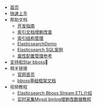 * [首页](https://esdoc.bbossgroups.com)
* [快速上手](quickstart.md)
* 帮助文档
  * [开发指南](development.md)
  * [索引文档增删改查](document-crud.md)
  * [索引结构管理](index-indextemplate.md)
  * [ElasticsearchDemo](Elasticsearch-demo.md)
  * [Elasticsearch SQL案例](Elasticsearch-SQL-ORM.md)
  * [属性配置管理参考](https://doc.bbossgroups.com/#/aop/IntroduceIoc)
* [支持和Star bboss](supportus.md)🚀   
* 相关链接
    * [官网首页](https://www.bbossgroups.com)
    * [bboss基础框架文档](https://doc.bbossgroups.com)
* 视频教程
    * [Elasticsearch Bboss Stream ETL介绍](https://www.bilibili.com/video/BV1Rs4y1i7EK)
    * [实时采集Mysql binlog增删改数据教程](https://www.bilibili.com/video/BV1ko4y1M7My)
